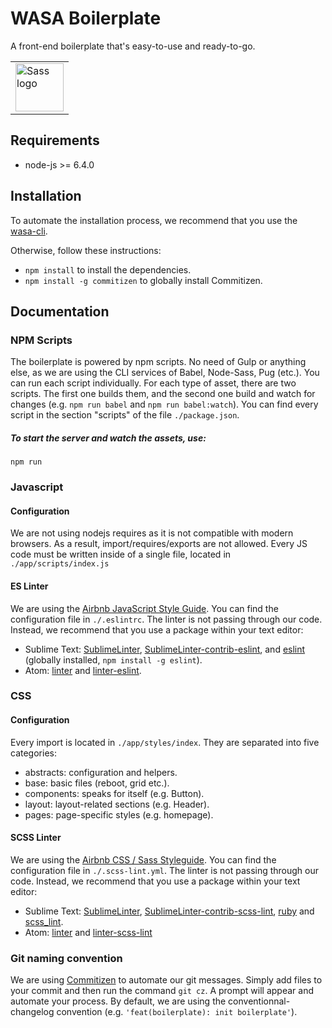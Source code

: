 # WASA Boilerplate
A front-end boilerplate that's easy-to-use and ready-to-go.

<table>
  <tr>
    <td>
      <img width="77px" alt="Sass logo" src="http://www.johann-pinson.fr/img/data/wait-and-see-agency.png" />
    </td>
  </tr>
</table>

## Requirements
- node-js >= 6.4.0

## Installation
To automate the installation process, we recommend that you use the <a href="">wasa-cli</a>.

Otherwise, follow these instructions:
- `npm install` to install the dependencies.
- `npm install -g commitizen` to globally install Commitizen.

## Documentation

### NPM Scripts
The boilerplate is powered by npm scripts. No need of Gulp or anything else, as we are using the CLI services of Babel, Node-Sass, Pug (etc.). You can run each script individually. For each type of asset, there are two scripts. The first one builds them, and the second one build and watch for changes (e.g. `npm run babel` and `npm run babel:watch`). You can find every script in the section "scripts" of the file `./package.json`.

##### To start the server and watch the assets, use:
```
npm run
```

### Javascript
#### Configuration
We are not using nodejs requires as it is not compatible with modern browsers. As a result, import/requires/exports are not allowed. Every JS code must be written inside of a single file, located in `./app/scripts/index.js`

#### ES Linter
We are using the <a href="https://github.com/airbnb/javascript">Airbnb JavaScript Style Guide</a>. You can find the configuration file in `./.eslintrc`. The linter is not passing through our code. Instead, we recommend that you use a package within your text editor:
- Sublime Text: <a href="https://packagecontrol.io/packages/SublimeLinter">SublimeLinter</a>, <a href="https://packagecontrol.io/packages/SublimeLinter-contrib-eslint">SublimeLinter-contrib-eslint</a>, and <a href="https://www.npmjs.com/package/eslint">eslint<a/> (globally installed, `npm install -g eslint`).
- Atom: <a href="https://atom.io/packages/linter">linter</a> and <a href="https://atom.io/packages/linter-eslint">linter-eslint</a>. 

### CSS
#### Configuration
Every import is located in `./app/styles/index`. They are separated into five categories:
- abstracts: configuration and helpers.
- base: basic files (reboot, grid etc.).
- components: speaks for itself (e.g. Button).
- layout: layout-related sections (e.g. Header).
- pages: page-specific styles (e.g. homepage).

#### SCSS Linter
We are using the <a href="https://github.com/airbnb/css">Airbnb CSS / Sass Styleguide</a>. You can find the configuration file in `./.scss-lint.yml`. The linter is not passing through our code. Instead, we recommend that you use a package within your text editor:

- Sublime Text: <a href="https://packagecontrol.io/packages/SublimeLinter">SublimeLinter</a>, <a href="https://packagecontrol.io/packages/SublimeLinter-contrib-scss-lint">SublimeLinter-contrib-scss-lint</a>, <a href="https://www.ruby-lang.org/fr/">ruby<a/> and <a href="https://rubygems.org/gems/scss_lint">scss_lint</a>.
- Atom: <a href="https://atom.io/packages/linter">linter</a> and <a href="https://atom.io/packages/linter-scss-lint">linter-scss-lint</a>

### Git naming convention
We are using <a href="https://commitizen.github.io/cz-cli/">Commitizen</a> to automate our git messages. Simply add files to your commit and then run the command `git cz`. A prompt will appear and automate your process. By default, we are using the conventionnal-changelog convention (e.g. `'feat(boilerplate): init boilerplate'`).
